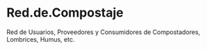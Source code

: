 # Red.de.Compostaje
Red de Usuarios, Proveedores y Consumidores de Compostadores, Lombrices, Humus, etc.
